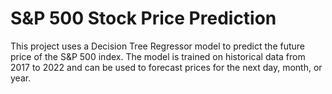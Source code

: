 # S&P 500 Stock Price Prediction

This project uses a Decision Tree Regressor model to predict the future price of the S&P 500 index. The model is trained on historical data from 2017 to 2022 and can be used to forecast prices for the next day, month, or year.

